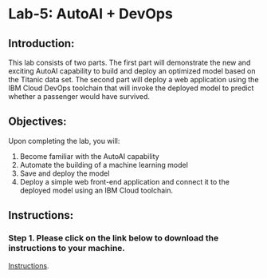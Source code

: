 
# Lab-5: AutoAI + DevOps

## Introduction: 

This lab consists of two parts. The first part will demonstrate the new and exciting AutoAI capability to build and deploy an optimized model based on the Titanic data set. The second part will deploy a web application using the IBM Cloud DevOps toolchain that will invoke the deployed model to predict whether a passenger would have survived.

## Objectives: 

Upon completing the lab, you will:

1. Become familiar with the AutoAI capability
2. Automate the building of a machine learning model 
3. Save and deploy the model
4. Deploy a simple web front-end application and connect it to the deployed model using an IBM Cloud toolchain. 

## Instructions:

### Step 1.  Please click on the link below to download the instructions to your machine.

[Instructions](https://github.com/bleonardb3/ML_POT_09-26/raw/master/Lab-5/AutoAIv5.pdf).
